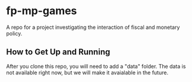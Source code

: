 # fp-mp-games
A repo for a project investigating the interaction of fiscal and monetary policy.

## How to Get Up and Running
After you clone this repo, you will need to add a "data" folder. The data is not available right now, but we will make it
avaialable in the future.
